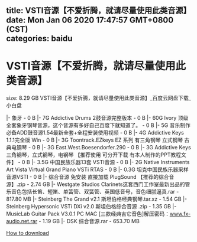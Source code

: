 
title: VSTI音源【不爱折腾，就请尽量使用此类音源】
date: Mon Jan 06 2020 17:47:57 GMT+0800 (CST)    
categories: baidu
---

# VSTI音源【不爱折腾，就请尽量使用此类音源】
size: 8.29 GB
 VSTI音源【不爱折腾，就请尽量使用此类音源】_百度云网盘下载_小白盘
 
|- 象牙 - 0 B
|- 7G Addictive Drums 2鼓音源完整版本 - 0 B
|- 60G Ivory 顶级全套象牙钢琴音源，这个音源有多好自己百度下就知道了。 - 0 B
|- 5G 音乐制作必备ADD鼓音源1.54最新全套+全程安装使用视频 - 0 B
|- 4G Addictive Keys 1.1.1完全版 Win - 0 B
|- 3G Toontrack.EZkeys EZ 系列 有三角钢琴 立式钢琴 古典电钢琴 - 0 B
|- 3G East.West.Boesendorfer.290 - 0 B
|- 3G Addictive Keys 三角钢琴，立式钢琴，电钢琴 【推荐使用 可分开下载 有本人制作的PPT教程文件】 - 0 B
|- 3.5G 中国民族乐器13套 VSTI音源 - 0 B
|- 2G Native Instruments Art Vista Virtual Grand Piano VSTi RTAS - 0 B
|- 0.3G 坦克中国民族乐器采样音源VSTI - 0 B
|- 综合音源 免安装 直接加载 PlugSound 【推荐的综合音源】.zip - 2.74 GB
|- Westgate Studios Clarinets这套西门工作室最新出品的管乐音色包括长笛、短笛、单簧管、双簧管、英国低音号，音色细腻逼真.rar - 817.80 MB
|- Steinberg The Grand v2.1 斯坦伯格经典钢琴.tar.xz - 1.54 GB
|- Steinberg Hypersonic VSTi DXi v2.0 斯坦伯格综合音源 .zip - 1.35 GB
|- MusicLab Guitar Pack V3.0.1 PC MAC [三款经典吉它音色]解压密码：www.fx-audio.net.rar - 1.19 GB
|- DSK 综合音源.rar - 653.70 MB

[How to download](https://bpcam.bemobtrk.com/go/2ceec3aa-1ca2-46d6-b9ff-aaa5c184517c?jno=4433)